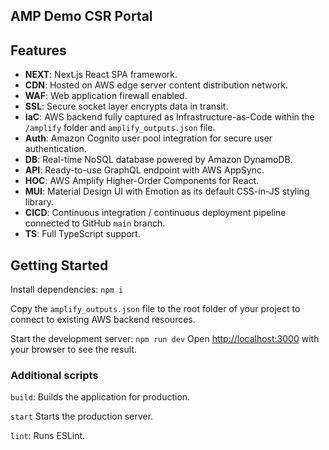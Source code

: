 ## AMP Demo CSR Portal

## Features

- **NEXT**: Next.js React SPA framework.
- **CDN**: Hosted on AWS edge server content distribution network.
- **WAF**: Web application firewall enabled.
- **SSL**: Secure socket layer encrypts data in transit.
- **IaC**: AWS backend fully captured as Infrastructure-as-Code within the `/amplify` folder and `amplify_outputs.json` file.
- **Auth**: Amazon Cognito user pool integration for secure user authentication.
- **DB**: Real-time NoSQL database powered by Amazon DynamoDB.
- **API**: Ready-to-use GraphQL endpoint with AWS AppSync.
- **HOC**: AWS Amplify Higher-Order Components for React.
- **MUI**: Material Design UI with Emotion as its default CSS-in-JS styling library.
- **CICD**: Continuous integration / continuous deployment pipeline connected to GitHub `main` branch.
- **TS**: Full TypeScript support.

## Getting Started

Install dependencies: `npm i`

Copy the `amplify_outputs.json` file to the root folder of your project to connect to existing AWS backend resources.

Start the development server: `npm run dev` Open [http://localhost:3000](http://localhost:3000) with your browser to see the result.

### Additional scripts

`build`: Builds the application for production.

`start` Starts the production server.

`lint`: Runs ESLint.
